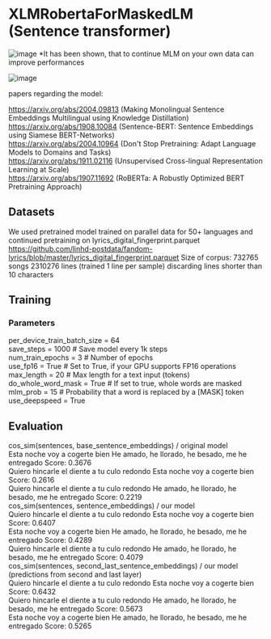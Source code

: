 # XLMRobertaForMaskedLM (Sentence transformer)


![image](https://user-images.githubusercontent.com/83391529/118826211-913cad00-b8bb-11eb-8971-5c56b1dfc5e8.png)
*It has been shown, that to continue MLM on your own data can improve performances

![image](https://user-images.githubusercontent.com/83391529/119051831-fb407980-b9c3-11eb-81cb-858b26cc1146.png)


papers regarding the model:

https://arxiv.org/abs/2004.09813 (Making Monolingual Sentence Embeddings Multilingual using Knowledge Distillation)  
https://arxiv.org/abs/1908.10084 (Sentence-BERT: Sentence Embeddings using Siamese BERT-Networks)  
https://arxiv.org/abs/2004.10964 (Don't Stop Pretraining: Adapt Language Models to Domains and Tasks)  
https://arxiv.org/abs/1911.02116 (Unsupervised Cross-lingual Representation Learning at Scale)  
https://arxiv.org/abs/1907.11692 (RoBERTa: A Robustly Optimized BERT Pretraining Approach)  


## Datasets

We used pretrained model trained on parallel data for 50+ languages and continued pretraining on 
lyrics_digital_fingerprint.parquet
https://github.com/linhd-postdata/fandom-lyrics/blob/master/lyrics_digital_fingerprint.parquet
Size of corpus:
732765 songs
2310276 lines (trained 1 line per sample)
discarding lines shorter than 10 characters

## Training

### Parameters

per_device_train_batch_size = 64  
save_steps = 1000  # Save model every 1k steps  
num_train_epochs = 3  # Number of epochs  
use_fp16 = True  # Set to True, if your GPU supports FP16 operations  
max_length = 20  # Max length for a text input (tokens)  
do_whole_word_mask = True  # If set to true, whole words are masked  
mlm_prob = 15  # Probability that a word is replaced by a [MASK] token  
use_deepspeed = True  

## Evaluation

cos_sim(sentences, base_sentence_embeddings) / original model  
Esta noche voy a cogerte bien 		 He amado, he llorado, he besado, me he entregado 		 Score: 0.3676  
Quiero hincarle el diente a tu culo redondo 		 Esta noche voy a cogerte bien 		 Score: 0.2616  
Quiero hincarle el diente a tu culo redondo 		 He amado, he llorado, he besado, me he entregado 		 Score: 0.2219  
cos_sim(sentences, sentence_embeddings) / our model  
Quiero hincarle el diente a tu culo redondo 		 Esta noche voy a cogerte bien 		 Score: 0.6407  
Esta noche voy a cogerte bien 		 He amado, he llorado, he besado, me he entregado 		 Score: 0.4289  
Quiero hincarle el diente a tu culo redondo 		 He amado, he llorado, he besado, me he entregado 		 Score: 0.4079  
cos_sim(sentences, second_last_sentence_embeddings) / our model (predictions from second and last layer)  
Quiero hincarle el diente a tu culo redondo 		 Esta noche voy a cogerte bien 		 Score: 0.6432  
Quiero hincarle el diente a tu culo redondo 		 He amado, he llorado, he besado, me he entregado 		 Score: 0.5673  
Esta noche voy a cogerte bien 		 He amado, he llorado, he besado, me he entregado 		 Score: 0.5265  

